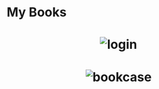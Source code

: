# My Books

<h1 align="center">
  <img alt="login" title="#login" src="./src/assets/login.png" />
</h1>
<h1 align="center">
  <img alt="bookcase" title="#bookcase" src="./src/assets/bookcase.png" />
</h1>
